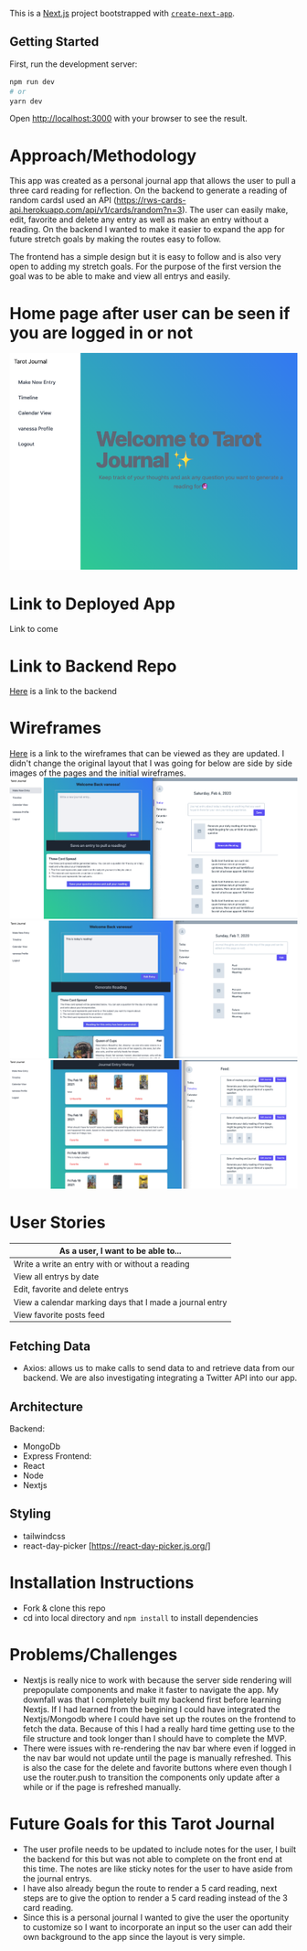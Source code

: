 This is a [Next.js](https://nextjs.org/) project bootstrapped with [`create-next-app`](https://github.com/vercel/next.js/tree/canary/packages/create-next-app).

## Getting Started

First, run the development server:

```bash
npm run dev
# or
yarn dev
```

Open [http://localhost:3000](http://localhost:3000) with your browser to see the result.


# Approach/Methodology
This app was created as a personal journal app that allows the user to pull a three card reading for reflection. On the backend to generate a reading of random cardsI used an API (https://rws-cards-api.herokuapp.com/api/v1/cards/random?n=3). The user can easily make, edit, favorite and delete any entry as well as make an entry without a reading. On the backend I wanted to make it easier to expand the app for future stretch goals by making the routes easy to follow.

The frontend has a simple design but it is easy to follow and is also very open to adding my stretch goals. For the purpose of the first version the goal was to be able to make and view all entrys and easily.

# Home page after user can be seen if you are logged in or not
![Home](images/Home.png)

# Link to Deployed App
Link to come

# Link to Backend Repo
[Here](https://github.com/regularvanessaperson/tarot-journal-backend) is a link to the backend
# Wireframes
[Here](https://whimsical.com/tarot-journal-42KwyjgZVAM2FWca9JoNDe) is a link to the wireframes that can be viewed as they are updated. I didn't change the original layout that I was going for below are side by side images of the pages and the initial wireframes.
![Wireframes](images/MakeEntry.png)
![Wireframes](images/Edit.png)
![Wireframes](images/Feed.png)


# User Stories
| As a user, I want to be able to...|
|-|
|Write a write an entry with or without a reading|
|View all entrys by date|
|Edit, favorite and delete entrys|
|View a calendar marking days that I made a journal entry|
|View favorite posts feed|



## Fetching Data
- Axios: allows us to make calls to send data to and retrieve data from our backend. We are also investigating integrating a Twitter API into our app.


## Architecture
Backend: 
- MongoDb
- Express
Frontend:
- React
- Node
- Nextjs


## Styling
- tailwindcss
- react-day-picker [https://react-day-picker.js.org/]

# Installation Instructions
- Fork & clone this repo
- cd into local directory and `npm install` to install dependencies

# Problems/Challenges
- Nextjs is really nice to work with because the server side rendering will prepopulate components and make it faster to navigate the app. My downfall was that I completely built my backend first before learning Nextjs. If I had learned from the begining I could have integrated the Nextjs/Mongodb where I could have set up the routes on the frontend to fetch the data. Because of this I had a really hard time getting use to the file structure and took longer than I should have to complete the MVP.
- There were issues with re-rendering the nav bar where even if logged in the nav bar would not update until the page is manually refreshed. This is also the case for the delete and favorite buttons where even though I use the router.push to transition the components only update after a while or if the page is refreshed manually.

# Future Goals for this Tarot Journal
- The user profile needs to be updated to include notes for the user, I built the backend for this but was not able to complete on the front end at this time. The notes are like sticky notes for the user to have aside from the journal entrys.
- I have also already begun the route to render a 5 card reading, next steps are to give the option to render a 5 card reading instead of the 3 card reading.
- Since this is a personal journal I wanted to give the user the oportunity to customize so I want to incorporate an input so the user can add their own background to the app since the layout is very simple.

